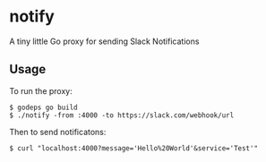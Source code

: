 # notify
A tiny little Go proxy for sending Slack Notifications

## Usage

To run the proxy:
```
$ godeps go build
$ ./notify -from :4000 -to https://slack.com/webhook/url
```

Then to send notificatons:
```
$ curl "localhost:4000?message='Hello%20World'&service='Test'"
```
